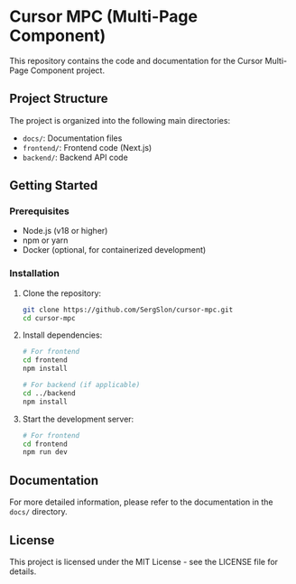 # Cursor MPC (Multi-Page Component)

This repository contains the code and documentation for the Cursor Multi-Page Component project.

## Project Structure

The project is organized into the following main directories:

- `docs/`: Documentation files
- `frontend/`: Frontend code (Next.js)
- `backend/`: Backend API code

## Getting Started

### Prerequisites

- Node.js (v18 or higher)
- npm or yarn
- Docker (optional, for containerized development)

### Installation

1. Clone the repository:
   ```bash
   git clone https://github.com/SergSlon/cursor-mpc.git
   cd cursor-mpc
   ```

2. Install dependencies:
   ```bash
   # For frontend
   cd frontend
   npm install
   
   # For backend (if applicable)
   cd ../backend
   npm install
   ```

3. Start the development server:
   ```bash
   # For frontend
   cd frontend
   npm run dev
   ```

## Documentation

For more detailed information, please refer to the documentation in the `docs/` directory.

## License

This project is licensed under the MIT License - see the LICENSE file for details.